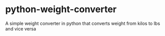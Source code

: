 # python-weight-converter
A simple weight converter in python that converts weight from kilos to lbs and vice versa
